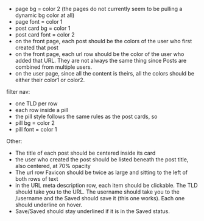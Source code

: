 - page bg = color 2 (the pages do not currently seem to be pulling a dynamic bg color at all)
- page font = color 1
- post card bg = color 1
- post card font = color 2
- on the front page, each post should be the colors of the user who first created that post
- on the front page, each url row should be the color of the user who added that URL. They are not always the same thing since Posts are combined from multiple users. 
- on the user page, since all the content is theirs, all the colors should be either their color1 or color2. 

filter nav:
- one TLD per row
- each row inside a pill
- the pill style follows the same rules as the post cards, so 
- pill bg = color 2
- pill font = color 1

Other:
- The title of each post should be centered inside its card
- the user who created the post should be listed beneath the post title, also centered, at 70% opacity
- The url row Favicon should be twice as large and sitting to the left of both rows of text 
- in the URL meta description row, each item should be clickable. The TLD should take you to the URL. The username should take you to the /username and the Saved should save it (this one works). Each one should underline on hover.
- Save/Saved should stay underlined if it is in the Saved status.   